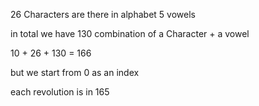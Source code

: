 26 Characters are there in alphabet
5 vowels

in total we have 130 combination of a Character + a vowel

10 + 26 + 130 = 166

but we start from 0 as an index

each revolution is in 165
